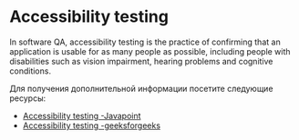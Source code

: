 # Accessibility testing

In software QA, accessibility testing is the practice of confirming that an application is usable for as many people as possible, including people with disabilities such as vision impairment, hearing problems and cognitive conditions.

Для получения дополнительной информации посетите следующие ресурсы:

- [Accessibility testing -Javapoint](https://www.javatpoint.com/accessibility-testing)
- [Accessibility testing -geeksforgeeks](https://www.geeksforgeeks.org/software-testing-accessibility-testing/)
